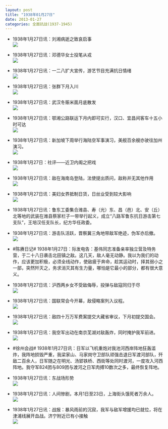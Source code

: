 ```yaml
---
layout: post
title: "1938年01月27日"
date: 2013-01-27
categories: 全面抗战(1937-1945)
---
```


<meta name="referrer" content="no-referrer" />

- 1938年1月27日讯：刘湘病逝之致哀启事 <br/><img src="https://ww3.sinaimg.cn/large/aca367d8jw1e18hto2y0hj.jpg" />

- 1938年1月27日讯：邓德华女士投笔从戎 <br/><img src="https://ww3.sinaimg.cn/large/aca367d8jw1e18g3now8oj.jpg" />

- 1938年1月27日讯：一二八扩大宣传，游艺节目充满抗日情绪 <br/><img src="https://ww2.sinaimg.cn/large/aca367d8jw1e18ecu8eoyj.jpg" />

- 1938年1月27日讯：张群下月入川 <br/><img src="https://ww3.sinaimg.cn/large/aca367d8jw1e18cmxcz4ej.jpg" />

- 1938年1月27日讯：武汉冬赈米面月底散发 <br/><img src="https://ww1.sinaimg.cn/large/aca367d8jw1e18avykv7rj.jpg" />

- 1938年1月27日讯：鄂湘公路联运下月内即可实行，汉口、宜昌间客车十五小时可达 <br/><img src="https://ww3.sinaimg.cn/large/aca367d8jw1e1895kop6pj.jpg" />

- 1938年1月27日讯：新加坡下周举行海陆空军事演习，美舰百余艘亦驶往加州演习。 <br/><img src="https://ww2.sinaimg.cn/large/aca367d8jw1e187f64romj.jpg" />

- 1938年1月27日：社评——近卫内阁之把戏 <br/><img src="https://ww2.sinaimg.cn/large/aca367d8jw1e185osz52cj.jpg" />

- 1938年1月27日讯：敌在海南岛登陆，法使提出质问，敌称并无其他作用 <br/><img src="https://ww3.sinaimg.cn/large/aca367d8jw1e183y7l0zxj.jpg" />

- 1938年1月27日讯：美妇女界抵制日货，日丝业受到较大影响 <br/><img src="https://ww3.sinaimg.cn/large/aca367d8jw1e1827vu8d4j.jpg" />

- 1938年1月27日讯：鲁东工委集合潍县、寿（光）东、昌（邑）北、安（丘）北等地的武装在潍县蔡家栏子一带举行起义，成立“八路军鲁东抗日游击第七支队”，王培汉任支队长，纪方华任政委。 

- 1938年1月27日讯：游击队活跃，晋察冀三角地带敌军绝迹，伪军亦后撤。 <br/><img src="https://ww1.sinaimg.cn/large/aca367d8jw1e180hirta1j.jpg" />

- #陈赓日记# 1938年1月27日：际发电告：基伟同志准备亲率独立营及特务营，于二十八日袭击北田镇之敌。这几天，敌人毫无动静。我以为我们的动作，应该更加积极，必须全线动作，使敌疲于奔命，趁其运动时，择其弱小之一部，突然歼灭之，务求消灭其有生力量，哪怕是它最小的部分，都有很大意义。 

- 1938年1月27日讯：沪西两乡女不受敌侮辱，投弹与敌寇同归于尽 <br/><img src="https://ww4.sinaimg.cn/large/aca367d8jw1e17yr4ivjpj.jpg" />

- 1938年1月27日讯：国联常会今开幕，敌侵略案列入议程。 <br/><img src="https://ww4.sinaimg.cn/large/aca367d8jw1e17x0nu5ffj.jpg" />

- 1938年1月27日讯：敌四十万万军费案提交大藏省审议，下月初提交国会。 <br/><img src="https://ww4.sinaimg.cn/large/aca367d8jw1e17va8iopsj.jpg" />

- 1938年1月27日讯：我空军出动在南京芜湖对敌轰炸，同时掩护我军前进。 <br/><img src="https://ww2.sinaimg.cn/large/aca367d8jw1e17tjwla8ej.jpg" />

- #徐州会战# 1938年1月27日讯：日军以飞机重炮对我池河西岸阵地狂轰滥炸，我阵地损毁严重，我梁家山、马家岗守卫部队顽强击退日军渡河部队，歼敌二百余人，日军随之在明光、汤郢铁桥、西街等处同时渡河，一度攻入河西阵地。我守军824团与809团与渡河之日军肉搏10数次之多，最终恢复阵地。 

- 1938年1月27日讯：东战场形势 <br/><img src="https://ww1.sinaimg.cn/large/aca367d8jw1e17rtb9t1xj.jpg" />

- 1938年1月27日讯：人间惨剧，本月1日至23日，上海街头饿死者万余人。 <br/><img src="https://ww3.sinaimg.cn/large/aca367d8jw1e17qy5kqlpj.jpg" />

- 1938年1月27日讯：战报：暴风雨前的沉寂，我军与敌军增援均已就位，将在津浦线展开血战。济宁附近已有小接触 <br/><img src="https://ww1.sinaimg.cn/large/aca367d8jw1e17q2taf11j.jpg" />

